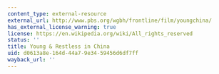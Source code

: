 ```yaml
---
content_type: external-resource
external_url: http://www.pbs.org/wgbh/frontline/film/youngchina/
has_external_license_warning: true
license: https://en.wikipedia.org/wiki/All_rights_reserved
status: ''
title: Young & Restless in China
uid: d0613a8e-164d-44a7-9e34-59456d6df7ff
wayback_url: ''
---
```

